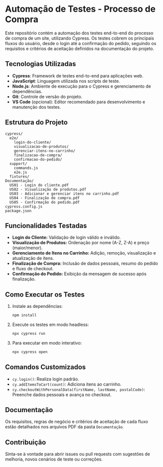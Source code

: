 # Automação de Testes - Processo de Compra

Este repositório contém a automação dos testes end-to-end do processo de compra de um site, utilizando Cypress. Os testes cobrem os principais fluxos do usuário, desde o login até a confirmação do pedido, seguindo os requisitos e critérios de aceitação definidos na documentação do projeto.

## Tecnologias Utilizadas

- **Cypress**: Framework de testes end-to-end para aplicações web.
- **JavaScript**: Linguagem utilizada nos scripts de teste.
- **Node.js**: Ambiente de execução para o Cypress e gerenciamento de dependências.
- **Git**: Controle de versão do projeto.
- **VS Code** (opcional): Editor recomendado para desenvolvimento e manutenção dos testes.

## Estrutura do Projeto

```
cypress/
  e2e/
    login-do-cliente/
    visualizacao-de-produtos/
    gerenciar-itens-no-carrinho/
    finalizacao-de-compra/
    confirmacao-do-pedido/
  support/
    commands.js
    e2e.js
  fixtures/
Documentação/
  US01 - Login do cliente.pdf
  US02 - Visualização de produtos.pdf
  US03 - Adicionar e gerenciar itens no carrinho.pdf
  US04 - Finalização de compra.pdf
  US05 - Confirmação do pedido.pdf
cypress.config.js
package.json
```

## Funcionalidades Testadas

- **Login do Cliente:** Validação de login válido e inválido.
- **Visualização de Produtos:** Ordenação por nome (A-Z, Z-A) e preço (maior/menor).
- **Gerenciamento de Itens no Carrinho:** Adição, remoção, visualização e atualização de itens.
- **Finalização de Compra:** Inclusão de dados pessoais, resumo do pedido e fluxo de checkout.
- **Confirmação do Pedido:** Exibição da mensagem de sucesso após finalização.

## Como Executar os Testes

1. Instale as dependências:
   ```sh
   npm install
   ```

2. Execute os testes em modo headless:
   ```sh
   npx cypress run
   ```

3. Para executar em modo interativo:
   ```sh
   npx cypress open
   ```

## Comandos Customizados

- `cy.login()`: Realiza login padrão.
- `cy.addItemsToCart(count)`: Adiciona itens ao carrinho.
- `cy.checkoutWithPersonalData(firstName, lastName, postalCode)`: Preenche dados pessoais e avança no checkout.

## Documentação

Os requisitos, regras de negócio e critérios de aceitação de cada fluxo estão detalhados nos arquivos PDF da pasta `Documentação`.

## Contribuição

Sinta-se à vontade para abrir issues ou pull requests com sugestões de melhoria, novos cenários de teste ou correções.
